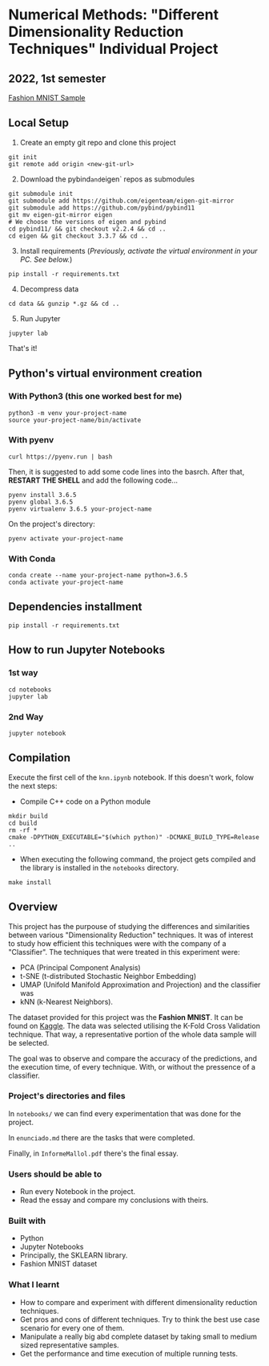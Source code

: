 # Numerical Methods: "Different Dimensionality Reduction Techniques" Individual Project
## 2022, 1st semester

[Fashion MNIST Sample](./notebooks/Imagenes/fashion.png)

## Local Setup

1. Create an empty git repo and clone this project
```
git init
git remote add origin <new-git-url>
```

2. Download the pybind` and `eigen` repos as submodules
```
git submodule init
git submodule add https://github.com/eigenteam/eigen-git-mirror
git submodule add https://github.com/pybind/pybind11
git mv eigen-git-mirror eigen
# We choose the versions of eigen and pybind
cd pybind11/ && git checkout v2.2.4 && cd ..
cd eigen && git checkout 3.3.7 && cd ..
```

3. Install requirements (*Previously, activate the virtual environment in your PC. See below.*)
```
pip install -r requirements.txt
```

4. Decompress data
```
cd data && gunzip *.gz && cd ..
```

5. Run Jupyter
```
jupyter lab
```

That's it!

## Python's virtual environment creation

### With Python3 (this one worked best for me)
```
python3 -m venv your-project-name
source your-project-name/bin/activate
```

### With pyenv
```
curl https://pyenv.run | bash
```

Then, it is suggested to add some code lines into the basrch. After that, **RESTART THE SHELL** and add the following code...
```
pyenv install 3.6.5
pyenv global 3.6.5
pyenv virtualenv 3.6.5 your-project-name
```

On the project's directory:
```
pyenv activate your-project-name
```

### With Conda
```
conda create --name your-project-name python=3.6.5
conda activate your-project-name
```

## Dependencies installment
```
pip install -r requirements.txt
```

## How to run Jupyter Notebooks
### 1st way
```
cd notebooks
jupyter lab
```

### 2nd Way
```
jupyter notebook
```

## Compilation
Execute the first cell of the `knn.ipynb` notebook. If this doesn't work, folow the next steps:

- Compile C++ code on a Python module
```
mkdir build
cd build
rm -rf *
cmake -DPYTHON_EXECUTABLE="$(which python)" -DCMAKE_BUILD_TYPE=Release ..
```
- When executing the following command, the project gets compiled and the library is installed in the `notebooks` directory.
```
make install
```

## Overview
This project has the purpouse of studying the differences and similarities between various "Dimensionality Reduction" techniques. It was of interest to study how efficient this techniques were with the company of a "Classifier". The techniques that were treated in this experiment were: 
- PCA (Principal Component Analysis)
- t-SNE (t-distributed Stochastic Neighbor Embedding)
- UMAP (Unifold Manifold Approximation and Projection)
and the classifier was
- kNN (k-Nearest Neighbors).

The dataset provided for this project was the **Fashion MNIST**. It can be found on [Kaggle](https://www.kaggle.com/datasets/zalando-research/fashionmnist). The data was selected utilising the K-Fold Cross Validation technique. That way, a representative portion of the whole data sample will be selected.

The goal was to observe and compare the accuracy of the predictions, and the execution time, of every technique. With, or without the pressence of a classifier. 

### Project's directories and files
In `notebooks/` we can find every experimentation that was done for the project.

In `enunciado.md` there are the tasks that were completed.

Finally, in `InformeMallol.pdf` there's the final essay.

### Users should be able to
- Run every Notebook in the project.
- Read the essay and compare my conclusions with theirs.

### Built with
- Python
- Jupyter Notebooks
- Principally, the SKLEARN library.
- Fashion MNIST dataset

### What I learnt
- How to compare and experiment with different dimensionality reduction techniques.
- Get pros and cons of different techniques. Try to think the best use case scenario for every one of them.
- Manipulate a really big abd complete dataset by taking small to medium sized representative samples.
- Get the performance and time execution of multiple running tests.
